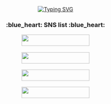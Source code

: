 <p align='center'>
<a href="https://git.io/typing-svg"><img src="https://readme-typing-svg.herokuapp.com?font=Pacifico&pause=1000&color=9F85F7&width=435&lines=Hello%2C+I'm+mingyeong+%F0%9F%91%8B" alt="Typing SVG" /></a>
  
<h3 align='center'>:blue_heart: SNS list :blue_heart:</p>

<a href="https://blog.naver.com/gyeong0210_" target="_blank"><img src="https://img.shields.io/badge/Blog-03C75A?style=flat-square&logo=Naver&logoColor=white" width = 180px height = 30px/></a>

<img src="https://img.shields.io/badge/gyeong0210-FFCD00?style=flat-square&logo=KakaoTalk&logoColor=white" width = 180px height = 30px/></a>

<a href="https://www.google.com/intl/ko/gmail/about/" target="_blank"><img src="https://img.shields.io/badge/mica7150@gmail.com-EA4335?style=flat-square&logo=Gmail&logoColor=white" width = 180px height = 30px/></a>

<a href="https://www.instagram.com/gyeong0210/" target="_blank"><img src="https://img.shields.io/badge/gyeong0210-E4405F?style=flat-square&logo=Instagram&logoColor=white" width = 180px height = 30px/></a>



<!--
**mingyeong0210/mingyeong0210** is a ✨ _special_ ✨ repository because its `README.md` (this file) appears on your GitHub profile.

Here are some ideas to get you started:

- 🔭 I’m currently working on ...
- 🌱 I’m currently learning ...
- 👯 I’m looking to collaborate on ...
- 🤔 I’m looking for help with ...
- 💬 Ask me about ...
- 📫 How to reach me: ...
- 😄 Pronouns: ...
- ⚡ Fun fact: ...
-->
